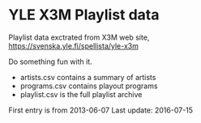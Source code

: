 # YLE X3M Playlist data

Playlist data exctrated from X3M web site, https://svenska.yle.fi/spellista/yle-x3m

Do something fun with it.

* artists.csv contains a summary of artists
* programs.csv contains playout programs
* playlist.csv is the full playlist archive

First entry is from 2013-06-07
Last update: 2016-07-15
